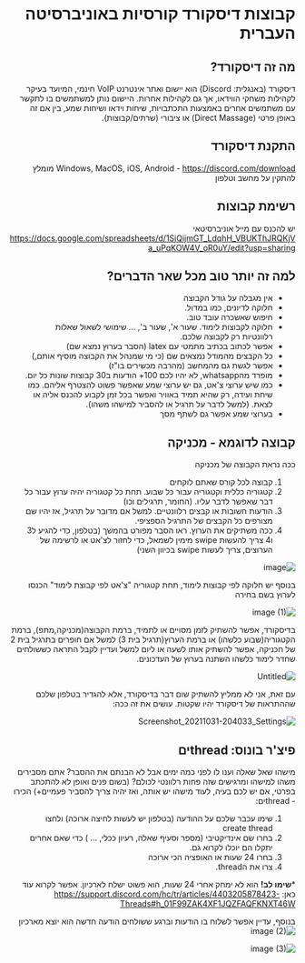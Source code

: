 <div dir="rtl">

# קבוצות דיסקורד קורסיות באוניברסיטה העברית
## מה זה דיסקורד?
  דיסקורד (באנגלית: Discord) הוא יישום ואתר אינטרנט VoIP חינמי, המיועד בעיקר לקהילות משחקי הווידאו, אך גם לקהילות אחרות. היישום נותן למשתמשים בו לתקשר עם משתמשים אחרים באמצעות התכתבויות, שיחות וידאו ושיחות שמע, בין אם זה באופן פרטי (Direct Massage) או ציבורי (שרתים/קבוצות).

## התקנת דיסקורד
Windows, MacOS, iOS, Android - https://discord.com/download
מומלץ להתקין על מחשב וטלפון

## רשימת קבוצות
יש להכנס עם מייל אוניברסיטאי
https://docs.google.com/spreadsheets/d/1SjQijmGT_LdqhH_VBUKThJRQKjVa_uPqKOW4V_oR0uY/edit?usp=sharing


## למה זה יותר טוב מכל שאר הדברים?
* אין מגבלה על גודל הקבוצה
* חלוקה לדיונים, כמו במדול.
* חיפוש שאשכרה עובד טוב.
* חלוקה לקבוצות לימוד. שעור א', שעור ב', ... שימושי לשאול שאלות רלוונטיות רק לקבוצה שלכם.
* אפשר לכתוב בכתיב מתמטי עם latex (הסבר בערוץ נמצא שם)
* כל הקבצים מהמודל נמצאים שם (כי מי שמנהל את הקבוצה מוסיף אותם,)
* אפשר לגשת גם מהמחשב (מהרבה מכשירים בו"ז)
* מופרד מהwhatsapp, לא יהיו לכם 100+ הודעות ב30 קבוצות שונות כל יום.
* כמו שיש ערוצי צ'אט, גם יש ערוצי שמע שאפשר פשוט להצטרף אליהם. כמו שיחת ועידה, רק שהיא תמיד באוויר ואפשר בכל זמן לקבוע להכנס אליה או לצאת. (למשל לדבר על תרגיל או להסביר למישהו משהו).
* בערוצי שמע אפשר גם לשתף מסך

## קבוצה לדוגמא - מכניקה
ככה נראת הקבוצה של מכניקה
1. קבוצה לכל קורס שאתם לוקחים
2. קטגוריה כללית וקטגוריה עבור כל שבוע. תחת כל קטגוריה יהיה ערוץ עבור כל דבר שאפשר לדבר עליו. (החומר, תרגילים וכו)
3. הודעות חשובות או קבצים רלוונטיים. למשל אם מדובר על תרגיל, אז יהיו שם מצורפים כל הקבצים של התרגיל הספציפי.
4. ככה משתיקים את הערוץ. ראו הסבר מפורט בהמשך
(בטלפון, כדי להגיע ל3 ו4 צריך להעשות swipe מימין לשמאל, כדי לחזור לצ'אט או לרשימה של הערוצים, צריך לעשות swipe בכיוון השני) 

 ![image](https://user-images.githubusercontent.com/25303006/139598123-ce834582-7fce-4883-ba4a-9d63bd5f78c0.png)


בנוסף יש חלוקה לפי קבוצות לימוד, תחת קטגוריה "צ'אט לפי קבוצת לימוד" הכנסו לערוץ בשם בחירה

  ![image (1)](https://user-images.githubusercontent.com/25303006/139598141-272c813d-a4c5-4b2b-84d6-6e919f51c9a2.png)


בדיסקורד, אפשר להשתיק לזמן מסויים או לתמיד, ברמת הקבוצה(מכניקה,מתפ), ברמת הקטגוריה(שבוע כלשהו) או ברמת הערוץ(תרגיל בית 3)
למשל אם חופרים בתרגיל בית 2 של חכניקה, אפשר להשתיק אותו לשעה או ליום למשל ועדיין לקבל התראה כששולחים שחדר לימוד כלשהו השתנה בערוץ של העדכונים.

  ![Untitled](https://user-images.githubusercontent.com/25303006/139598149-173db810-db64-416a-9058-d7d03ceffb73.png)


עם זאת, אני לא ממליץ להשתיק שום דבר בדיסקורד, אלא להגדיר בטלפון שלכם שההתראות של דיסקורד יהיו שקטות. עושים את זה ככה:

![Screenshot_20211031-204033_Settings](https://user-images.githubusercontent.com/25303006/139598658-4de4bc09-1a6c-4b47-aae9-a064fae0deb8.jpg)


## פיצ'ר בונוס: threadים
מישהו שאל שאלה וענו לו לפני כמה ימים אבל לא הבנתם את ההסבר? אתם מסבירים משהו למישהו ומרגישים שזה פחות רלוונטי לכולם? (בשום פנים ואופן לא להתכתב בפרטי, אם יש לכם בעיה, לעוד מישהו יש אותה, ואז יהיה צריך להסביר פעמיים+)
הכירו - threadים:

1. שימו עכבר שלכם על ההודעה (בטלפון יש לעשות לחיצה ארוכה) ולחצו create thread
2. בחרו שם אינדיקטיבי (מספר וסעיף שאלה, רעיון ככלי, ... ) כדי שאם אחרים יתקלו הם יוכלו לקרוא גם.
3. בחרו 24 שעות או האופציה הכי ארוכה
4. צרו את הthread.

***שימו לב!** הוא לא ימחק אחרי 24 שעות, הוא פשוט ישלח לארכיון. אפשר לקרוא עוד כאן:
https://support.discord.com/hc/tr/articles/4403205878423-Threads#h_01F99ZAK4XF1JQZFAQFKNXT46W

בנוסף, עדיין אפשר לשלוח בו הודעות וברגע ששולחים הודעה חדשה הוא יוצא מארכיון
![image (2)](https://user-images.githubusercontent.com/25303006/139598153-f68560f5-e616-4767-b6a0-b438b027173f.png)

![image (3)](https://user-images.githubusercontent.com/25303006/139598157-3b9a9c67-d8d7-49ad-af98-f0a21a60fbca.png)

</div>
